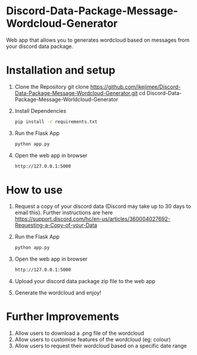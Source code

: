 # Discord-Data-Package-Message-Wordcloud-Generator
Web app that allows you to generates wordcloud based on messages from your discord data package. 


# Installation and setup
1. Clone the Repository
   git clone https://github.com/ikejimee/Discord-Data-Package-Message-Wordcloud-Generator.git
   cd Discord-Data-Package-Message-Worldcloud-Generator
   
3. Install Dependencies
   ```bash
   pip install -r requirements.txt
4. Run the Flask App
   ```bash
   python app.py
8. Open the web app in browser
   ```bash
   http://127.0.0.1:5000

# How to use
1. Request a copy of your discord data (Discord may take up to 30 days to email this). Further instructions are here https://support.discord.com/hc/en-us/articles/360004027692-Requesting-a-Copy-of-your-Data
   
3. Run the Flask App
   ```bash
   python app.py
4. Open the web app in browser
   ```bash
   http://127.0.0.1:5000
5. Upload your discord data package zip file to the web app
   
7. Generate the wordcloud and enjoy!

# Further Improvements
1. Allow users to download a .png file of the wordcloud
2. Allow users to customise features of the wordcloud (eg: colour)
3. Allow users to request their wordcloud based on a specific date range
